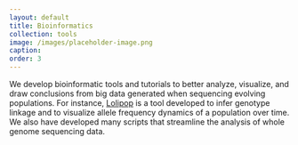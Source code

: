 ```yaml
---
layout: default
title: Bioinformatics
collection: tools
image: /images/placeholder-image.png
caption: 
order: 3
---
```

We develop bioinformatic tools and tutorials to better analyze, visualize, and draw conclusions from big data generated when sequencing evolving populations. For instance, [Lolipop](https://github.com/cdeitrick/Lolipop) is a tool developed to infer genotype linkage and to visualize allele frequency dynamics of a population over time. We also have developed many scripts that streamline the analysis of whole genome sequencing data.